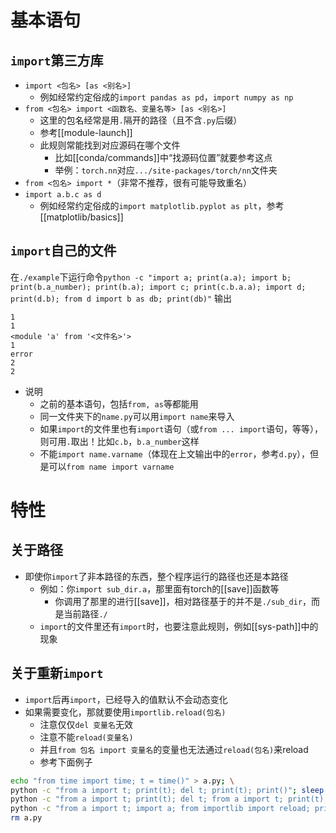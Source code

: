 # 基本语句
## `import`第三方库
- `import <包名> [as <别名>]`
  - 例如经常约定俗成的`import pandas as pd`，`import numpy as np`
- `from <包名> import <函数名、变量名等> [as <别名>]`
  - 这里的包名经常是用`.`隔开的路径（且不含`.py`后缀）
  - 参考[[module-launch]]
  - 此规则常能找到对应源码在哪个文件
    - 比如[[conda/commands]]中“找源码位置”就要参考这点
    - 举例：`torch.nn`对应`.../site-packages/torch/nn`文件夹
- `from <包名> import *`（非常不推荐，很有可能导致重名）
- `import a.b.c as d`
  - 例如经常约定俗成的`import matplotlib.pyplot as plt`，参考[[matplotlib/basics]]
## `import`自己的文件
在`./example`下运行命令`python -c "import a; print(a.a); import b; print(b.a_number); print(b.a); import c; print(c.b.a.a); import d; print(d.b); from d import b as db; print(db)"`
输出
```text
1
1
<module 'a' from '<文件名>'>
1
error
2
2
```
- 说明
  - 之前的基本语句，包括`from, as`等都能用
  - 同一文件夹下的`name.py`可以用`import name`来导入
  - 如果`import`的文件里也有`import`语句（或`from ... import`语句，等等），则可用`.`取出！比如`c.b`，`b.a_number`这样
  - 不能`import name.varname`（体现在上文输出中的`error`，参考`d.py`），但是可以`from name import varname`
# 特性
## 关于路径
- 即使你`import`了非本路径的东西，整个程序运行的路径也还是本路径
  - 例如：你`import sub_dir.a`，那里面有torch的[[save]]函数等
    - 你调用了那里的进行[[save]]，相对路径基于的并不是`./sub_dir`，而是当前路径`./`
  - `import`的文件里还有`import`时，也要注意此规则，例如[[sys-path]]中的现象
## 关于重新`import`
- `import`后再`import`，已经导入的值默认不会动态变化
- 如果需要变化，那就要使用`importlib.reload(包名)`
  - 注意仅仅`del 变量名`无效
  - 注意不能`reload(变量名)`
  - 并且`from 包名 import 变量名`的变量也无法通过`reload(包名)`来reload
  - 参考下面例子
```sh
echo "from time import time; t = time()" > a.py; \
python -c "from a import t; print(t); del t; print(t); print()"; sleep 2; \
python -c "from a import t; print(t); del t; from a import t; print(t); print()"; sleep 2; \
python -c "from a import t; import a; from importlib import reload; print(t); reload(a); print(t); print(a.t)"; \
rm a.py
```
